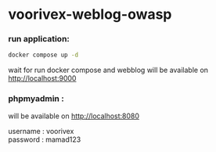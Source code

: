 <h1>voorivex-weblog-owasp</h1>

<h3>run application:</h3>

```bash
docker compose up -d
```
<p>wait for  run docker compose and webblog will be available on <a href="http://localhost:9000">http://localhost:9000</a></p>

<h3>phpmyadmin :</h3>
<p>will be available on <a href="http://localhost:8080">http://localhost:8080</a></p>
<p>username : voorivex <br> password : mamad123</p>